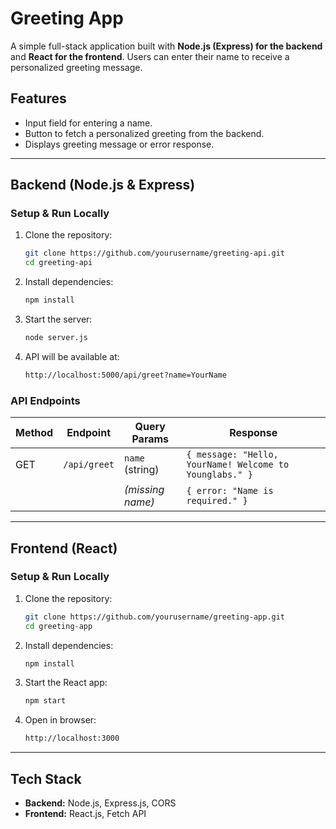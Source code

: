 # Greeting App

A simple full-stack application built with **Node.js (Express) for the backend** and **React for the frontend**. Users can enter their name to receive a personalized greeting message.

## Features
- Input field for entering a name.
- Button to fetch a personalized greeting from the backend.
- Displays greeting message or error response.

---

## Backend (Node.js & Express)

### Setup & Run Locally
1. Clone the repository:
   ```sh
   git clone https://github.com/yourusername/greeting-api.git
   cd greeting-api
   ```
2. Install dependencies:
   ```sh
   npm install
   ```
3. Start the server:
   ```sh
   node server.js
   ```
4. API will be available at:
   ```sh
   http://localhost:5000/api/greet?name=YourName
   ```

### API Endpoints
| Method | Endpoint           | Query Params | Response |
|--------|-------------------|-------------|-----------|
| GET    | `/api/greet`      | `name` (string) | `{ message: "Hello, YourName! Welcome to Younglabs." }` |
|        |                   | *(missing name)* | `{ error: "Name is required." }` |


---

## Frontend (React)

### Setup & Run Locally
1. Clone the repository:
   ```sh
   git clone https://github.com/yourusername/greeting-app.git
   cd greeting-app
   ```
2. Install dependencies:
   ```sh
   npm install
   ```
3. Start the React app:
   ```sh
   npm start
   ```
4. Open in browser:
   ```sh
   http://localhost:3000
   ```

---

## Tech Stack
- **Backend:** Node.js, Express.js, CORS
- **Frontend:** React.js, Fetch API



